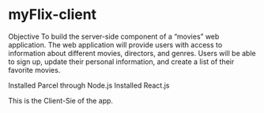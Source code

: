 # myFlix-client

Objective
To build the server-side component of a “movies” web application. The web
application will provide users with access to information about different
movies, directors, and genres. Users will be able to sign up, update their
personal information, and create a list of their favorite movies.

Installed Parcel through Node.js
Installed React.js

This is the Client-Sie of the app.
